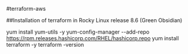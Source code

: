 #terraform-aws

##Installation of terraform in Rocky Linux release 8.6 (Green Obsidian)

yum install yum-utils -y
yum-config-manager --add-repo https://rpm.releases.hashicorp.com/RHEL/hashicorp.repo
yum install terraform -y
terraform -version


